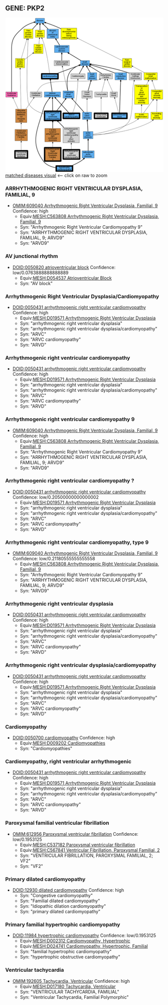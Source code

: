 
## GENE: PKP2

![image](PKP2.png)
[matched diseases visual](PKP2.png)  <-- click on raw to zoom


### ARRHYTHMOGENIC RIGHT VENTRICULAR DYSPLASIA, FAMILIAL, 9
 * [OMIM:609040 Arrhythmogenic Right Ventricular Dysplasia, Familial, 9](http://beta.monarchinitiative.org/disease/OMIM:609040) Confidence: high
    * Equiv:[MESH:C563808 Arrhythmogenic Right Ventricular Dysplasia, Familial, 9](http://beta.monarchinitiative.org/disease/MESH:C563808)
    * Syn: "Arrhythmogenic Right Ventricular Cardiomyopathy 9"
    * Syn: "ARRHYTHMOGENIC RIGHT VENTRICULAR DYSPLASIA, FAMILIAL, 9; ARVD9"
    * Syn: "ARVD9"

### AV junctional rhythm
 * [DOID:0050820 atrioventricular block](http://beta.monarchinitiative.org/disease/DOID:0050820) Confidence: low/0.0763888888888889
    * Equiv:[MESH:D054537 Atrioventricular Block](http://beta.monarchinitiative.org/disease/MESH:D054537)
    * Syn: "AV block"

### Arrhythmogenic Right Ventricular Dysplasia/Cardiomyopathy
 * [DOID:0050431 arrhythmogenic right ventricular cardiomyopathy](http://beta.monarchinitiative.org/disease/DOID:0050431) Confidence: high
    * Equiv:[MESH:D019571 Arrhythmogenic Right Ventricular Dysplasia](http://beta.monarchinitiative.org/disease/MESH:D019571)
    * Syn: "arrhythmogenic right ventricular dysplasia"
    * Syn: "arrhythmogenic right ventricular dysplasia/cardiomyopathy"
    * Syn: "ARVC"
    * Syn: "ARVC cardiomyopathy"
    * Syn: "ARVD"

### Arrhythmogenic right ventricular cardiomyopathy
 * [DOID:0050431 arrhythmogenic right ventricular cardiomyopathy](http://beta.monarchinitiative.org/disease/DOID:0050431) Confidence: high
    * Equiv:[MESH:D019571 Arrhythmogenic Right Ventricular Dysplasia](http://beta.monarchinitiative.org/disease/MESH:D019571)
    * Syn: "arrhythmogenic right ventricular dysplasia"
    * Syn: "arrhythmogenic right ventricular dysplasia/cardiomyopathy"
    * Syn: "ARVC"
    * Syn: "ARVC cardiomyopathy"
    * Syn: "ARVD"

### Arrhythmogenic right ventricular cardiomyopathy 9
 * [OMIM:609040 Arrhythmogenic Right Ventricular Dysplasia, Familial, 9](http://beta.monarchinitiative.org/disease/OMIM:609040) Confidence: high
    * Equiv:[MESH:C563808 Arrhythmogenic Right Ventricular Dysplasia, Familial, 9](http://beta.monarchinitiative.org/disease/MESH:C563808)
    * Syn: "Arrhythmogenic Right Ventricular Cardiomyopathy 9"
    * Syn: "ARRHYTHMOGENIC RIGHT VENTRICULAR DYSPLASIA, FAMILIAL, 9; ARVD9"
    * Syn: "ARVD9"

### Arrhythmogenic right ventricular cardiomyopathy ?
 * [DOID:0050431 arrhythmogenic right ventricular cardiomyopathy](http://beta.monarchinitiative.org/disease/DOID:0050431) Confidence: low/0.20500000000000002
    * Equiv:[MESH:D019571 Arrhythmogenic Right Ventricular Dysplasia](http://beta.monarchinitiative.org/disease/MESH:D019571)
    * Syn: "arrhythmogenic right ventricular dysplasia"
    * Syn: "arrhythmogenic right ventricular dysplasia/cardiomyopathy"
    * Syn: "ARVC"
    * Syn: "ARVC cardiomyopathy"
    * Syn: "ARVD"

### Arrhythmogenic right ventricular cardiomyopathy, type 9
 * [OMIM:609040 Arrhythmogenic Right Ventricular Dysplasia, Familial, 9](http://beta.monarchinitiative.org/disease/OMIM:609040) Confidence: low/0.21180555555555558
    * Equiv:[MESH:C563808 Arrhythmogenic Right Ventricular Dysplasia, Familial, 9](http://beta.monarchinitiative.org/disease/MESH:C563808)
    * Syn: "Arrhythmogenic Right Ventricular Cardiomyopathy 9"
    * Syn: "ARRHYTHMOGENIC RIGHT VENTRICULAR DYSPLASIA, FAMILIAL, 9; ARVD9"
    * Syn: "ARVD9"

### Arrhythmogenic right ventricular dysplasia
 * [DOID:0050431 arrhythmogenic right ventricular cardiomyopathy](http://beta.monarchinitiative.org/disease/DOID:0050431) Confidence: high
    * Equiv:[MESH:D019571 Arrhythmogenic Right Ventricular Dysplasia](http://beta.monarchinitiative.org/disease/MESH:D019571)
    * Syn: "arrhythmogenic right ventricular dysplasia"
    * Syn: "arrhythmogenic right ventricular dysplasia/cardiomyopathy"
    * Syn: "ARVC"
    * Syn: "ARVC cardiomyopathy"
    * Syn: "ARVD"

### Arrhythmogenic right ventricular dysplasia/cardiomyopathy
 * [DOID:0050431 arrhythmogenic right ventricular cardiomyopathy](http://beta.monarchinitiative.org/disease/DOID:0050431) Confidence: high
    * Equiv:[MESH:D019571 Arrhythmogenic Right Ventricular Dysplasia](http://beta.monarchinitiative.org/disease/MESH:D019571)
    * Syn: "arrhythmogenic right ventricular dysplasia"
    * Syn: "arrhythmogenic right ventricular dysplasia/cardiomyopathy"
    * Syn: "ARVC"
    * Syn: "ARVC cardiomyopathy"
    * Syn: "ARVD"

### Cardiomyopathy
 * [DOID:0050700 cardiomyopathy](http://beta.monarchinitiative.org/disease/DOID:0050700) Confidence: high
    * Equiv:[MESH:D009202 Cardiomyopathies](http://beta.monarchinitiative.org/disease/MESH:D009202)
    * Syn: "Cardiomyopathies"

### Cardiomyopathy, right ventricular arrhythmogenic
 * [DOID:0050431 arrhythmogenic right ventricular cardiomyopathy](http://beta.monarchinitiative.org/disease/DOID:0050431) Confidence: high
    * Equiv:[MESH:D019571 Arrhythmogenic Right Ventricular Dysplasia](http://beta.monarchinitiative.org/disease/MESH:D019571)
    * Syn: "arrhythmogenic right ventricular dysplasia"
    * Syn: "arrhythmogenic right ventricular dysplasia/cardiomyopathy"
    * Syn: "ARVC"
    * Syn: "ARVC cardiomyopathy"
    * Syn: "ARVD"

### Paroxysmal familial ventricular fibrillation
 * [OMIM:612956 Paroxysmal ventricular fibrillation](http://beta.monarchinitiative.org/disease/OMIM:612956) Confidence: low/0.1953125
    * Equiv:[MESH:C537182 Paroxysmal ventricular fibrillation](http://beta.monarchinitiative.org/disease/MESH:C537182)
    * Equiv:[MESH:C567841 Ventricular Fibrillation, Paroxysmal Familial, 2](http://beta.monarchinitiative.org/disease/MESH:C567841)
    * Syn: "VENTRICULAR FIBRILLATION, PAROXYSMAL FAMILIAL, 2; VF2"
    * Syn: "VF2"

### Primary dilated cardiomyopathy
 * [DOID:12930 dilated cardiomyopathy](http://beta.monarchinitiative.org/disease/DOID:12930) Confidence: high
    * Syn: "Congestive cardiomyopathy"
    * Syn: "Familial dilated cardiomyopathy"
    * Syn: "Idiopathic dilation cardiomyopathy"
    * Syn: "primary dilated cardiomyopathy"

### Primary familial hypertrophic cardiomyopathy
 * [DOID:11984 hypertrophic cardiomyopathy](http://beta.monarchinitiative.org/disease/DOID:11984) Confidence: low/0.1953125
    * Equiv:[MESH:D002312 Cardiomyopathy, Hypertrophic](http://beta.monarchinitiative.org/disease/MESH:D002312)
    * Equiv:[MESH:D024741 Cardiomyopathy, Hypertrophic, Familial](http://beta.monarchinitiative.org/disease/MESH:D024741)
    * Syn: "familial hypertrophic cardiomyopathy"
    * Syn: "hypertrophic obstructive cardiomyopathy"

### Ventricular tachycardia
 * [OMIM:192605 Tachycardia, Ventricular](http://beta.monarchinitiative.org/disease/OMIM:192605) Confidence: high
    * Equiv:[MESH:D017180 Tachycardia, Ventricular](http://beta.monarchinitiative.org/disease/MESH:D017180)
    * Syn: "VENTRICULAR TACHYCARDIA, FAMILIAL"
    * Syn: "Ventricular Tachycardia, Familial Polymorphic"
